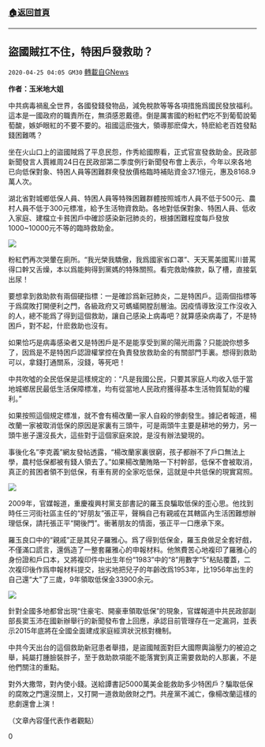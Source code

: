 ###  [:house:返回首頁](https://github.com/ourhimalayas/txt)
---

## 盜國賊扛不住，特困戶發救助？
`2020-04-25 04:05 GM30` [轉載自GNews](https://gnews.org/zh-hant/184004/)

**作者：玉米地大姐**

中共病毒禍亂全世界，各國發錢發物品，減免稅款等等各項措施爲國民發放福利。這本是一國政府的職責所在，無須感恩戴德。倒是厲害國的粉紅們吃不到葡萄說葡萄酸，嫉妒眼紅的不要不要的。祖國這麽強大，領導那麽偉大，特麽給老百姓發點錢困難嗎？

坐在火山口上的盜國賊爲了平息民怨，作秀給國際看，正式官宣發救助金。民政部新聞發言人賈維周24日在民政部第二季度例行新聞發布會上表示，今年以來各地已向低保對象、特困人員等困難群衆發放價格臨時補貼資金37.1億元，惠及8168.9萬人次。

湖北省對城鄉低保人員、特困人員等特殊困難群體按照城市人員不低于500元、農村人員不低于300元標准，給予生活物資救助。各地對低保對象、特困人員、低收入家庭、建檔立卡貧困戶中確診感染新冠肺炎的，根據困難程度每戶發放1000~10000元不等的臨時救助金。

![](https://s3.amazonaws.com/gnews-media-offload/wp-content/uploads/2020/04/25035426/2-164.jpg)

粉紅們再次哭暈在廁所。“我光榮我驕傲，我爲國家省口罩”、天天罵美國罵川普罵得口幹又舌燥，本以爲能夠得到黨媽的特殊關照。看完救助條款，臥了槽，直接氣出尿！

要想拿到救助款有兩個硬指標：一是確診爲新冠肺炎，二是特困戶。這兩個指標等于爲腐敗打開便利之門，各級政府又可螞蟻開膛刮層油。因疫情導致沒工作沒收入的人，總不能爲了得到這個救助，讓自己感染上病毒吧？就算感染病毒了，不是特困戶，對不起，什麽救助也沒有。

如果恰巧是病毒感染者又是特困戶是不是能享受到黨的陽光雨露？只能說你想多了，因爲是不是特困戶認證權掌控在負責發放救助金的有關部門手裏。想得到救助可以，拿錢打通關系，沒錢，等死吧！

中共吹噓的全民低保是這樣規定的：“凡是我國公民，只要其家庭人均收入低于當地城鄉居民最低生活保障標准，均有從當地人民政府獲得基本生活物質幫助的權利。”

如果按照這個規定標准，就不會有楊改蘭一家人自殺的慘劇發生。據記者報道，楊改蘭一家被取消低保的原因是家裏有三頭牛，可是兩頭牛主要是耕地的勞力，另一頭牛崽子還沒長大，這些對于這個家庭來說，是沒有辦法變現的。

事後化名”李克義”網友發帖透露，“楊改蘭家裏很窮，孩子都辦不了戶口無法上學，農村低保都被有錢人領去了。”如果楊改蘭賄賂一下村幹部，低保不會被取消，真正的貧困者領不到低保，有車有房的全家吃低保，這就是中共低保的現實寫照。

![](https://s3.amazonaws.com/gnews-media-offload/wp-content/uploads/2020/04/25035529/3-137.jpg)

2009年，官媒報道，重慶複興村黨支部書記的羅玉良騙取低保的歪心思。他找到時任三河街社區主任的“好朋友”張正平，聲稱自己有親戚在其轄區內生活困難想辦理低保，請托張正平“開後門”。衝著朋友的情面，張正平一口應承下來。

羅玉良口中的“親戚”正是其兒子羅雅心。爲了得到低保金，羅玉良做足全套好戲，不僅滿口謊言，還僞造了一整套羅雅心的申報材料。他煞費苦心地複印了羅雅心的身份證和戶口本，又將複印件中出生年份“1983”中的“8”用數字“5”粘貼覆蓋，二次複印後作爲申報材料提交，拙劣地把兒子的年齡改爲1953年，比1956年出生的自己還“大”了三歲，9年領取低保金33900余元。

![](https://s3.amazonaws.com/gnews-media-offload/wp-content/uploads/2020/04/25035605/4-95.jpg)

針對全國多地都曾出現“住豪宅、開豪車領取低保”的現象，官媒報道中共民政部副部長窦玉沛在國新辦舉行的新聞發布會上回應，承認目前管理存在一定漏洞，並表示2015年底將在全國全面建成家庭經濟狀況核對機制。

中共今天出台的這個救助新冠患者舉措，是盜國賊面對巨大國際輿論壓力的被迫之舉，純屬打腫臉裝胖子，至于救助款項能不能落實到真正需要救助的人那裏，不是他們關注的重點。

對外大撒幣，對內使小錢。送給譚書記5000萬美金能救助多少特困戶？騙取低保的腐敗之門還沒關上，又打開一道救助斂財之門。共産黨不滅亡，像楊改蘭這樣的悲劇還會上演！

（文章內容僅代表作者觀點）

0
